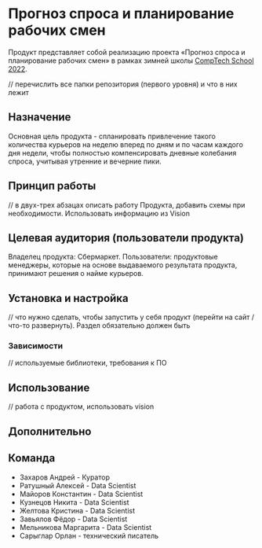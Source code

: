 # Прогноз спроса и планирование рабочих смен
Продукт представляет собой реализацию проекта «Прогноз спроса и планирование рабочих смен» в рамках зимней школы [CompTech School 2022](https://comptechschool.com/).

// перечислить все папки репозитория (первого уровня) и что в них лежит

## Назначение
Основная цель продукта - спланировать привлечение такого количества курьеров на  неделю вперед по дням и по часам каждого дня недели, чтобы полностью компенсировать дневные колебания спроса, учитывая утренние и вечерние пики.

## Принцип работы

// в двух-трех абзацах описать работу Продукта, добавить схемы при необходимости. Использовать информацию из Vision

## Целевая аудитория (пользователи продукта)

Владелец продукта: Сбермаркет.
Пользователи: продуктовые менеджеры, которые на основе выдаваемого результата продукта, принимают решения о найме курьеров.


## Установка и настройка

// что нужно сделать, чтобы запустить у себя продукт (перейти на сайт / что-то развернуть).  Раздел обязательно должен быть

### Зависимости

// используемые библиотеки, требования к ПО

## Использование

// работа с продуктом, использовать vision

## Дополнительно


## Команда
- Захаров Андрей - Куратор
- Ратушный Алексей - Data Scientist
- Майоров Константин - Data Scientist
- Кузнецов Никита - Data Scientist
- Желтова Кристина - Data Scientist
- Завьялов Фёдор - Data Scientist
- Мельникова Маргарита - Data Scientist
- Сарыглар Орлан - технический писатель
